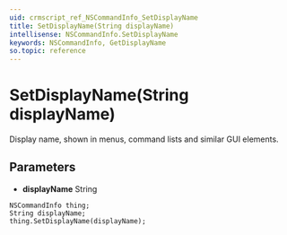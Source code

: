 ```yaml
---
uid: crmscript_ref_NSCommandInfo_SetDisplayName
title: SetDisplayName(String displayName)
intellisense: NSCommandInfo.SetDisplayName
keywords: NSCommandInfo, GetDisplayName
so.topic: reference
---
```


# SetDisplayName(String displayName)

Display name, shown in menus, command lists and similar GUI elements.

## Parameters

* **displayName** String

```crmscript
NSCommandInfo thing;
String displayName;
thing.SetDisplayName(displayName);
```

